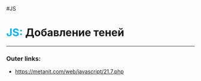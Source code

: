 #JS
# <font color="#00b0f0">JS:</font> Добавление теней
---
### Outer links:
- https://metanit.com/web/javascript/21.7.php